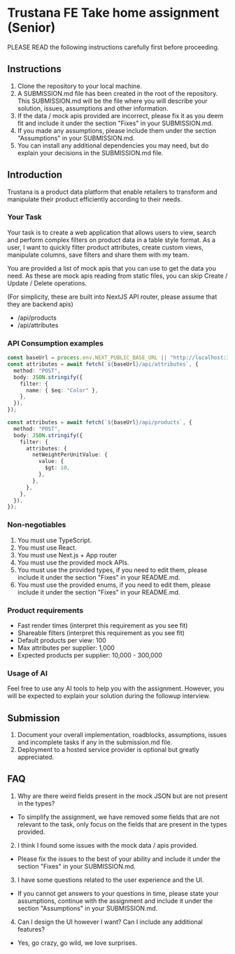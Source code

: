 # Trustana FE Take home assignment (Senior)

PLEASE READ the following instructions carefully first before proceeding.

## Instructions

1. Clone the repository to your local machine.
2. A SUBMISSION.md file has been created in the root of the repository. This SUBMISSION.md will be the file where you will describe your solution, issues, assumptions and other information.
3. If the data / mock apis provided are incorrect, please fix it as you deem fit and include it under the section "Fixes" in your SUBMISSION.md.
4. If you made any assumptions, please include them under the section "Assumptions" in your SUBMISSION.md.
5. You can install any additional dependencies you may need, but do explain your decisions in the SUBMISSION.md file.

## Introduction

Trustana is a product data platform that enable retailers to transform and manipulate their product efficiently according to their needs.

### Your Task

Your task is to create a web application that allows users to view, search and perform complex filters on product data in a table style format. As a user, I want to quickly filter product attributes, create custom views, manipulate columns, save filters and share them with my team.

You are provided a list of mock apis that you can use to get the data you need. As these are mock apis reading from static files, you can skip Create / Update / Delete operations.

(For simplicity, these are built into NextJS API router, please assume that they are backend apis)

- /api/products
- /api/attributes

### API Consumption examples

```ts
const baseUrl = process.env.NEXT_PUBLIC_BASE_URL || "http://localhost:3000";
const attributes = await fetch(`${baseUrl}/api/attributes`, {
  method: "POST",
  body: JSON.stringify({
    filter: {
      name: { $eq: "Color" },
    },
  }),
});

const attributes = await fetch(`${baseUrl}/api/products`, {
  method: "POST",
  body: JSON.stringify({
    filter: {
      attributes: {
        netWeightPerUnitValue: {
          value: {
            $gt: 10,
          },
        },
      },
    },
  }),
});
```

### Non-negotiables

1. You must use TypeScript.
2. You must use React.
3. You must use Next.js + App router
4. You must use the provided mock APIs.
5. You must use the provided types, if you need to edit them, please include it under the section "Fixes" in your README.md.
6. You must use the provided enums, if you need to edit them, please include it under the section "Fixes" in your README.md.

### Product requirements

- Fast render times (interpret this requirement as you see fit)
- Shareable filters (interpret this requirement as you see fit)
- Default products per view: 100
- Max attributes per supplier: 1,000
- Expected products per supplier: 10,000 - 300,000

### Usage of AI

Feel free to use any AI tools to help you with the assignment. However, you will be expected to explain your solution during the followup interview.

## Submission

1. Document your overall implementation, roadblocks, assumptions, issues and incomplete tasks if any in the submission.md file.
2. Deployment to a hosted service provider is optional but greatly appreciated.

## FAQ

1. Why are there weird fields present in the mock JSON but are not present in the types?

- To simplify the assignment, we have removed some fields that are not relevant to the task, only focus on the fields that are present in the types provided.

2. I think I found some issues with the mock data / apis provided.

- Please fix the issues to the best of your ability and include it under the section "Fixes" in your SUBMISSION.md.

3. I have some questions related to the user experience and the UI.

- If you cannot get answers to your questions in time, please state your assumptions, continue with the assignment and include it under the section "Assumptions" in your SUBMISSION.md.

4. Can I design the UI however I want? Can I include any additional features?

- Yes, go crazy, go wild, we love surprises.
